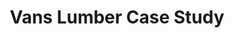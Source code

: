 ---
layout: project
title:  Vans Lumber Case Study
client: Vans Lumber
thumbnail: vans-lumber-thumbnail.jpg
tags:
- Case Study
---